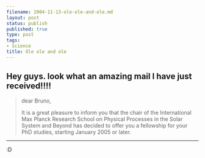 ```yaml
--- 
filename: 2004-11-13-ole-ole-and-ole.md
layout: post
status: publish
published: true
type: post
tags: 
- Science
title: Ole ole and ole
---
```

Hey guys. look what an amazing mail  I have just received!!!!
-----------------------
> dear Bruno,
>
>It is a great pleasure to inform you that the chair of the 
>International Max Planck Research School on Physical Processes
>in the Solar System and Beyond has decided to offer you a
>fellowship for your PhD studies, starting January 2005 or 
>later.
-------------------------

:D
